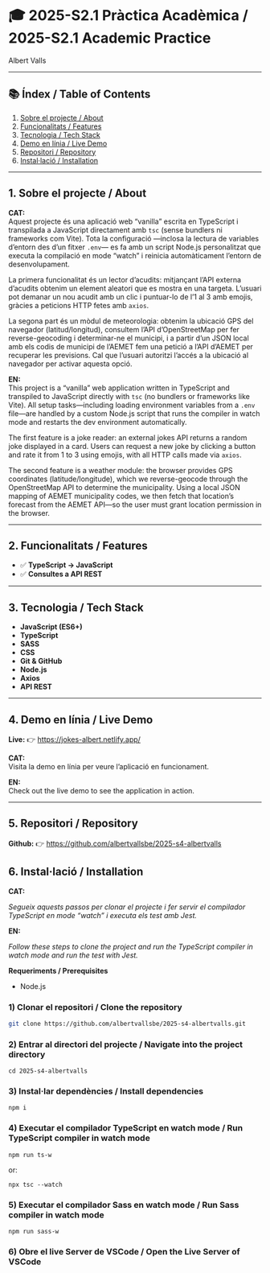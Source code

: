 # 🎓 2025-S2.1 Pràctica Acadèmica / 2025-S2.1 Academic Practice

Albert Valls

---

## 📚 Índex / Table of Contents

1. [Sobre el projecte / About](#1-sobre-el-projecte--about)
2. [Funcionalitats / Features](#2-funcionalitats--features)
3. [Tecnologia / Tech Stack](#3-tecnologia--tech-stack)
4. [Demo en línia / Live Demo](#4-demo-en-línia--live-demo)
5. [Repositori / Repository](#5-repositori--repository)
6. [Instal·lació / Installation](#6-instal·lació--installation)

---

## 1. Sobre el projecte / About

**CAT:**  
Aquest projecte és una aplicació web “vanilla” escrita en TypeScript i transpilada a JavaScript directament amb `tsc` (sense bundlers ni frameworks com Vite). Tota la configuració —inclosa la lectura de variables d’entorn des d’un fitxer `.env`— es fa amb un script Node.js personalitzat que executa la compilació en mode “watch” i reinicia automàticament l’entorn de desenvolupament.

La primera funcionalitat és un lector d’acudits: mitjançant l’API externa d’acudits obtenim un element aleatori que es mostra en una targeta. L’usuari pot demanar un nou acudit amb un clic i puntuar-lo de l’1 al 3 amb emojis, gràcies a peticions HTTP fetes amb `axios`.

La segona part és un mòdul de meteorologia: obtenim la ubicació GPS del navegador (latitud/longitud), consultem l’API d’OpenStreetMap per fer reverse-geocoding i determinar-ne el municipi, i a partir d’un JSON local amb els codis de municipi de l’AEMET fem una petició a l’API d’AEMET per recuperar les previsions. Cal que l’usuari autoritzi l’accés a la ubicació al navegador per activar aquesta opció.

**EN:**  
This project is a “vanilla” web application written in TypeScript and transpiled to JavaScript directly with `tsc` (no bundlers or frameworks like Vite). All setup tasks—including loading environment variables from a `.env` file—are handled by a custom Node.js script that runs the compiler in watch mode and restarts the dev environment automatically.

The first feature is a joke reader: an external jokes API returns a random joke displayed in a card. Users can request a new joke by clicking a button and rate it from 1 to 3 using emojis, with all HTTP calls made via `axios`.

The second feature is a weather module: the browser provides GPS coordinates (latitude/longitude), which we reverse-geocode through the OpenStreetMap API to determine the municipality. Using a local JSON mapping of AEMET municipality codes, we then fetch that location’s forecast from the AEMET API—so the user must grant location permission in the browser.

---

## 2. Funcionalitats / Features

- ✅ **TypeScript → JavaScript**
- ✅ **Consultes a API REST**

---

## 3. Tecnologia / Tech Stack

- **JavaScript (ES6+)**
- **TypeScript**
- **SASS**
- **CSS**
- **Git & GitHub**
- **Node.js**
- **Axios**
- **API REST**

---

## 4. Demo en línia / Live Demo

**Live:** 👉 https://jokes-albert.netlify.app/

**CAT:**  
Visita la demo en línia per veure l’aplicació en funcionament.

**EN:**  
Check out the live demo to see the application in action.

---

## 5. Repositori / Repository

**Github:** 👉 https://github.com/albertvallsbe/2025-s4-albertvalls

## 6. Instal·lació / Installation

**CAT:**

_Segueix aquests passos per clonar el projecte i fer servir el compilador TypeScript en mode “watch” i executa els test amb Jest._

**EN:**

_Follow these steps to clone the project and run the TypeScript compiler in watch mode and run the test with Jest._

**Requeriments / Prerequisites**

- Node.js

### 1) Clonar el repositori / Clone the repository

```bash
git clone https://github.com/albertvallsbe/2025-s4-albertvalls.git
```

### 2) Entrar al directori del projecte / Navigate into the project directory

```
cd 2025-s4-albertvalls
```

### 3) Instal·lar dependències / Install dependencies

```
npm i
```

### 4) Executar el compilador TypeScript en watch mode / Run TypeScript compiler in watch mode

```
npm run ts-w
```

or:

```
npx tsc --watch
```

### 5) Executar el compilador Sass en watch mode / Run Sass compiler in watch mode

```
npm run sass-w
```

### 6) Obre el live Server de VSCode / Open the Live Server of VSCode
